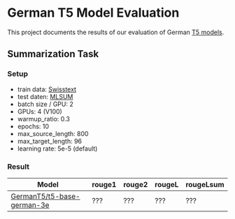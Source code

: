 # German T5 Model Evaluation
This project documents the results of our evaluation of German [T5 models](https://arxiv.org/pdf/1910.10683.pdf).

## Summarization Task

### Setup
- train data: [Swisstext](https://www.swisstext.org/2019/shared-task/german-text-summarization-challenge.html)
- test daten: [MLSUM](https://huggingface.co/datasets/mlsum)
- batch size / GPU: 2
- GPUs: 4 (V100)
- warmup_ratio: 0.3
- epochs: 10
- max_source_length: 800
- max_target_length: 96
- learning rate: 5e-5 (default)

### Result
| Model                                                                           | rouge1 | rouge2 | rougeL | rougeLsum
|---------------------------------------------------------------------------------|--------|--------|--------|----------
| [GermanT5/t5-base-german-3e](https://huggingface.co/GermanT5/t5-base-german-3e) | ???    | ???    | ???    | ???
